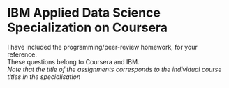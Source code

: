 # IBM Applied Data Science Specialization on Coursera <br>
I have included the programming/peer-review homework, for your reference. <br>
These questions belong to Coursera and IBM. <br>
*Note that the title of the assignments corresponds to the individual course titles in the specialisation*
